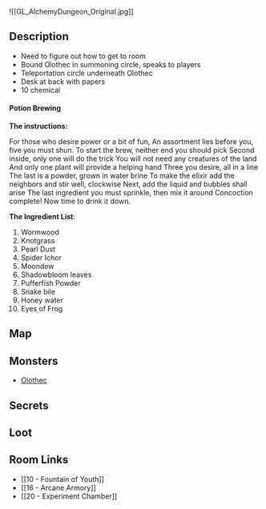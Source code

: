 ![[GL_AlchemyDungeon_Original.jpg]]
## Description

* Need to figure out how to get to room
* Bound Olothec in summoning circle, speaks to players
* Teleportation circle underneath Olothec
* Desk at back with papers
* 10 chemical 

#### Potion Brewing
**The instructions:**

For those who desire power or a bit of fun,
An assortment lies before you, five you must shun.
To start the brew, neither end you should pick
Second inside, only one will do the trick
You will not need any creatures of the land
And only one plant will provide a helping hand
Three you desire, all in a line
The last is a powder, grown in water brine
To make the elixir add the neighbors and stir well, clockwise
Next, add the liquid and bubbles shall arise
The last ingredient you must sprinkle, then mix it around
Concoction complete! Now time to drink it down.



**The Ingredient List**:

1. Wormwood
2. Knotgrass
3. Pearl Dust
4. Spider Ichor
5. Moondew
6. Shadowbloom leaves
7. Pufferfish Powder
8. Snake bile
9. Honey water
10. Eyes of Frog
## Map

## Monsters

* [Olothec](https://www.dndbeyond.com/monsters/4485962-olothec)

## Secrets

## Loot

## Room Links

*  [[10 - Fountain of Youth]]
*  [[16 - Arcane Armory]]
*  [[20 - Experiment Chamber]]